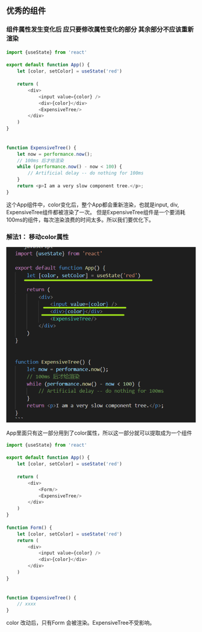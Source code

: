 ## 优秀的组件

### 组件属性发生变化后 应只要修改属性变化的部分 其余部分不应该重新渲染
```javascript
import {useState} from 'react'

export default function App() {
    let [color, setColor] = useState('red')

    return (
        <div>
            <input value={color} />
            <div>{color}</div>
            <ExpensiveTree/>
        </div>
    )
}


function ExpensiveTree() {
    let now = performance.now();
    // 100ms 后才给渲染
    while (performance.now() - now < 100) {
        // Artificial delay -- do nothing for 100ms
    }
    return <p>I am a very slow component tree.</p>;
}
```

这个App组件中，color变化后，整个App都会重新渲染，也就是input, div, ExpensiveTree组件都被渲染了一次。
但是ExpensiveTree组件是一个要消耗100ms的组件，每次渲染浪费的时间太多。所以我们要优化下。

### 解法1： 移动color属性

![](../img/react组件.png)

App里面只有这一部分用到了color属性，所以这一部分就可以提取成为一个组件
```javascript
import {useState} from 'react'

export default function App() {
    let [color, setColor] = useState('red')

    return (
        <div>
            <Form/>
            <ExpensiveTree/>
        </div>
    )
}

function Form() {
    let [color, setColor] = useState('red')
    return (
        <div>
            <input value={color} />
            <div>{color}</div>
        </div>
    )
}


function ExpensiveTree() {
    // xxxx
}

```

color 改动后，只有Form 会被渲染。ExpensiveTree不受影响。